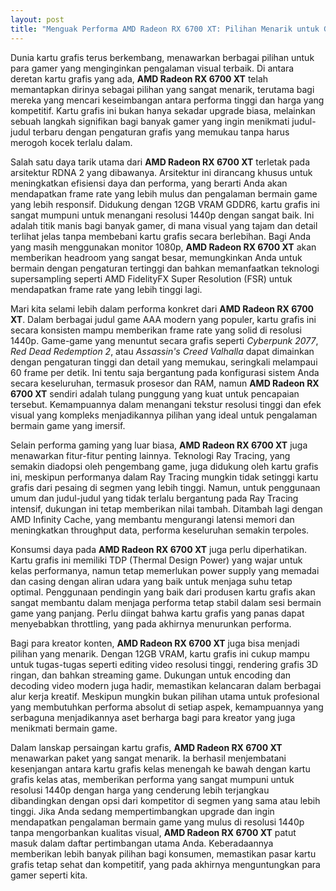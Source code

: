 ```yaml
---
layout: post
title: "Menguak Performa AMD Radeon RX 6700 XT: Pilihan Menarik untuk Gamer"
---
```


Dunia kartu grafis terus berkembang, menawarkan berbagai pilihan untuk para gamer yang menginginkan pengalaman visual terbaik. Di antara deretan kartu grafis yang ada, **AMD Radeon RX 6700 XT** telah memantapkan dirinya sebagai pilihan yang sangat menarik, terutama bagi mereka yang mencari keseimbangan antara performa tinggi dan harga yang kompetitif. Kartu grafis ini bukan hanya sekadar upgrade biasa, melainkan sebuah langkah signifikan bagi banyak gamer yang ingin menikmati judul-judul terbaru dengan pengaturan grafis yang memukau tanpa harus merogoh kocek terlalu dalam.

Salah satu daya tarik utama dari **AMD Radeon RX 6700 XT** terletak pada arsitektur RDNA 2 yang dibawanya. Arsitektur ini dirancang khusus untuk meningkatkan efisiensi daya dan performa, yang berarti Anda akan mendapatkan frame rate yang lebih mulus dan pengalaman bermain game yang lebih responsif. Didukung dengan 12GB VRAM GDDR6, kartu grafis ini sangat mumpuni untuk menangani resolusi 1440p dengan sangat baik. Ini adalah titik manis bagi banyak gamer, di mana visual yang tajam dan detail terlihat jelas tanpa membebani kartu grafis secara berlebihan. Bagi Anda yang masih menggunakan monitor 1080p, **AMD Radeon RX 6700 XT** akan memberikan headroom yang sangat besar, memungkinkan Anda untuk bermain dengan pengaturan tertinggi dan bahkan memanfaatkan teknologi supersampling seperti AMD FidelityFX Super Resolution (FSR) untuk mendapatkan frame rate yang lebih tinggi lagi.

Mari kita selami lebih dalam performa konkret dari **AMD Radeon RX 6700 XT**. Dalam berbagai judul game AAA modern yang populer, kartu grafis ini secara konsisten mampu memberikan frame rate yang solid di resolusi 1440p. Game-game yang menuntut secara grafis seperti *Cyberpunk 2077*, *Red Dead Redemption 2*, atau *Assassin's Creed Valhalla* dapat dimainkan dengan pengaturan tinggi dan detail yang memukau, seringkali melampaui 60 frame per detik. Ini tentu saja bergantung pada konfigurasi sistem Anda secara keseluruhan, termasuk prosesor dan RAM, namun **AMD Radeon RX 6700 XT** sendiri adalah tulang punggung yang kuat untuk pencapaian tersebut. Kemampuannya dalam menangani tekstur resolusi tinggi dan efek visual yang kompleks menjadikannya pilihan yang ideal untuk pengalaman bermain game yang imersif.

Selain performa gaming yang luar biasa, **AMD Radeon RX 6700 XT** juga menawarkan fitur-fitur penting lainnya. Teknologi Ray Tracing, yang semakin diadopsi oleh pengembang game, juga didukung oleh kartu grafis ini, meskipun performanya dalam Ray Tracing mungkin tidak setinggi kartu grafis dari pesaing di segmen yang lebih tinggi. Namun, untuk penggunaan umum dan judul-judul yang tidak terlalu bergantung pada Ray Tracing intensif, dukungan ini tetap memberikan nilai tambah. Ditambah lagi dengan AMD Infinity Cache, yang membantu mengurangi latensi memori dan meningkatkan throughput data, performa keseluruhan semakin terpoles.

Konsumsi daya pada **AMD Radeon RX 6700 XT** juga perlu diperhatikan. Kartu grafis ini memiliki TDP (Thermal Design Power) yang wajar untuk kelas performanya, namun tetap memerlukan power supply yang memadai dan casing dengan aliran udara yang baik untuk menjaga suhu tetap optimal. Penggunaan pendingin yang baik dari produsen kartu grafis akan sangat membantu dalam menjaga performa tetap stabil dalam sesi bermain game yang panjang. Perlu diingat bahwa kartu grafis yang panas dapat menyebabkan throttling, yang pada akhirnya menurunkan performa.

Bagi para kreator konten, **AMD Radeon RX 6700 XT** juga bisa menjadi pilihan yang menarik. Dengan 12GB VRAM, kartu grafis ini cukup mampu untuk tugas-tugas seperti editing video resolusi tinggi, rendering grafis 3D ringan, dan bahkan streaming game. Dukungan untuk encoding dan decoding video modern juga hadir, memastikan kelancaran dalam berbagai alur kerja kreatif. Meskipun mungkin bukan pilihan utama untuk profesional yang membutuhkan performa absolut di setiap aspek, kemampuannya yang serbaguna menjadikannya aset berharga bagi para kreator yang juga menikmati bermain game.

Dalam lanskap persaingan kartu grafis, **AMD Radeon RX 6700 XT** menawarkan paket yang sangat menarik. Ia berhasil menjembatani kesenjangan antara kartu grafis kelas menengah ke bawah dengan kartu grafis kelas atas, memberikan performa yang sangat mumpuni untuk resolusi 1440p dengan harga yang cenderung lebih terjangkau dibandingkan dengan opsi dari kompetitor di segmen yang sama atau lebih tinggi. Jika Anda sedang mempertimbangkan upgrade dan ingin mendapatkan pengalaman bermain game yang mulus di resolusi 1440p tanpa mengorbankan kualitas visual, **AMD Radeon RX 6700 XT** patut masuk dalam daftar pertimbangan utama Anda. Keberadaannya memberikan lebih banyak pilihan bagi konsumen, memastikan pasar kartu grafis tetap sehat dan kompetitif, yang pada akhirnya menguntungkan para gamer seperti kita.
